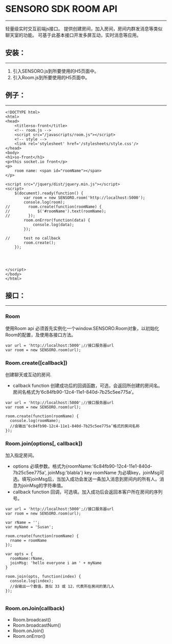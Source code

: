 # SENSORO SDK ROOM API


---



轻量级实时交互前端js接口。
提供创建房间，加入房间，房间内群发消息等类似聊天室的功能。
可基于此基本接口开发多屏互动，实时消息等应用。


## 安装：


---
1. 引入SENSORO.js到所要使用的H5页面中。
2. 引入Room.js到所要使用的H5页面中。




## 例子：


---
```
<!DOCTYPE html>
<html>
<head>
    <title>so-front</title>
    <!-- room.js -->
    <script src="/javascripts/room.js"></script>
    <!-- style -->
    <link rel='stylesheet' href='/stylesheets/style.css'/>
</head>
<body>
<h1>so-front</h1>
<p>this socket.io front</p>
<p>
    room name: <span id="roomName"></span>
</p>

<script src="/jquery/dist/jquery.min.js"></script>
<script>
    $(document).ready(function() {
        var room = new SENSORO.room('http://localhost:5000');
        console.log(room);
//        room.create(function(roomName) {
//            $('#roomName').text(roomName);
//        });
        room.onError(function(data) {
            console.log(data);
        });

//      test no callback
        room.create();
    });




</script>
</body>
</html>

```


## 接口：


---

### Room
使用Room api 必须首先实例化一个window.SENSORO.Room对象，以初始化Room的配置，及使用各接口方法。
```
var url = 'http://localhost:5000';//接口服务器url
var room = new SENSORO.room(url);
```





### Room.create([callback])
创建聊天或互动的房间.

* callback function 创建成功后的回调函数，可选，会返回所创建的房间名。房间名格式为‘6c84fb90-12c4-11e1-840d-7b25c5ee775a’。



```
var url = 'http://localhost:5000';//接口服务器url
var room = new SENSORO.room(url);

room.create(function(roomName) {
  console.log(roomName);
  //会输出‘6c84fb90-12c4-11e1-840d-7b25c5ee775a’格式的房间名称
});
```

### Room.join(options[, callback])
加入指定房间。
* options 必填参数。格式为{roomName:'6c84fb90-12c4-11e1-840d-7b25c5ee775a', joinMsg:'blabla'} key roomName 为必填key，joinMsg可选。填写joinMsg后，当加入成功会发送一条加入消息到房间内的所有人。消息为joinMsg的字符串值。
* callback function 回调，可选填。加入成功后会返回本客户所在房间的序列号。

```
var url = 'http://localhost:5000';//接口服务器url
var room = new SENSORO.room(url);

var rName = '';
var myName = 'Susan';

room.create(function(roomName) {
  rname = roomName
});

var opts = {
  roomName:rName, 
  joinMsg: 'hello everyone i am ' + myName
}

room.join(opts, function(index) {
  console.log(index);
  //会输出一个数值，类似 33 或 12，代表所在房间的第几人
});


```


### Room.onJoin(callback)

* Room.broadcast()
* Room.broadcastNum()
* Room.onJoin()
* Room.onError()





